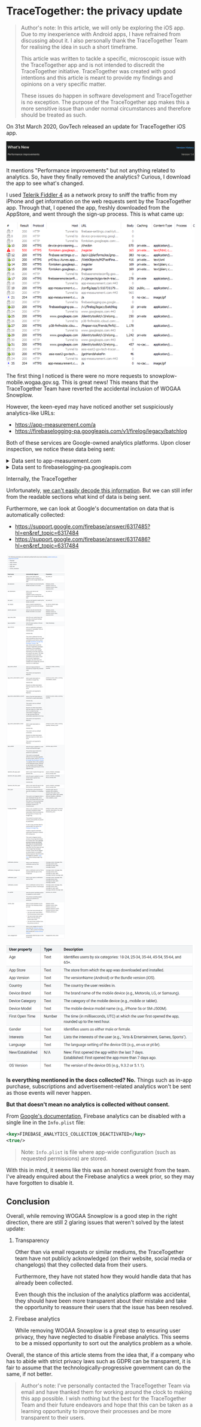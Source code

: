 # TraceTogether: the privacy update

> Author's note: In this article, we will only be exploring the iOS app. Due to my inexperience with Android apps, I have refrained from discussing about it. I also personally thank the TraceTogether Team for realising the idea in such a short timeframe.
>
> This article was written to tackle a specific, microscopic issue with the TraceTogether app and is not intended to discredit the TraceTogether initiative. TraceTogether was created with good intentions and this article is meant to provide my findings and opinions on a very specific matter.
>
> These issues do happen in software development and TraceTogether is no exception. The purpose of the TraceTogether app makes this a more sensitive issue than under normal circumstances and therefore should be treated as such.

On 31st March 2020, GovTech released an update for TraceTogether iOS app.

![TraceTogether version 1.4 changelog on Apple AppStore](./media/tracetogether-apple-appstore-changelog.png)

It mentions "Performance improvements" but not anything related to analytics. So, have they finally removed the analytics? Curious, I download the app to see what's changed.

I used [Telerik Fiddler 4](https://www.telerik.com/download/fiddler) as a network proxy to sniff the traffic from my iPhone and get information on the web requests sent by the TraceTogether app. Through that, I opened the app, freshly downloaded from the AppStore, and went through the sign-up process. This is what came up:

![TraceTogether network logs](./media/tracetogether-network-logs.png)

The first thing I noticed is there were no more requests to snowplow-mobile.wogaa.gov.sg. This is great news! This means that the TraceTogether Team have reverted the accidental inclusion of WOGAA Snowplow.

However, the keen-eyed may have noticed another set suspiciously analytics-like URLs:

- https://app-measurement.com/a
- https://firebaselogging-pa.googleapis.com/v1/firelog/legacy/batchlog

Both of these services are Google-owned analytics platforms. Upon closer inspection, we notice these data being sent:

<details>
<summary>Data sent to app-measurement.com</summary>

```
POST https://app-measurement.com/a HTTP/1.1
Host: app-measurement.com
Content-Type: application/x-www-form-urlencoded
Connection: keep-alive
Accept: */*
Accept-Language: en-sg
Content-Length: 1151
Accept-Encoding: gzip, deflate, br
User-Agent: TraceTogether/23 CFNetwork/1121.2.2 Darwin/19.3.0


 p


_oauto

_r

_uwa

_c

_pfo
"
_scInitialScreenViewController

_si ҃     _f݉   .݉   ._fi ݉   ._fot   ̢ .      .(݉   .0݉   .BiosJ13.3.1R
iPhone10,4Zen-sg` rsg.gov.tech.bluetrace 1.4        293E617885B149279E485D7CDCF6C1BC  )1:510731179958:ios:28487b80a62459446d5317 $DFCF2026-B857-4889-B915-FF77B702851D cFaJbOn7n0YshvmU1BVOg3         
 /

_sid Ӑ 

_sno


_oauto_s݉   .U

_si ҃     

_et
"
_scInitialScreenViewController


_oauto_e݉   .M

_si ҃     
"
_scInitialScreenViewController


_oauto_vs     . 

_si ҃     
"
_pcInitialScreenViewController
$
_scOnboardingStep1ViewController


_oauto

_pi ҃     _vs     .      .݉   ._fi ݉   ._fot   ̢ .݉   ._sid  Ӑ      ._sno      ._lte      ._se       .(݉   .0     .8݉   .BiosJ13.3.1R
iPhone10,4Zen-sg` rsg.gov.tech.bluetrace 1.4        293E617885B149279E485D7CDCF6C1BC  )1:510731179958:ios:28487b80a62459446d5317 ݉   . $DFCF2026-B857-4889-B915-FF77B702851D cFaJbOn7n0YshvmU1BVOg3         
```

</details>

<details>
<summary>Data sent to firebaselogging-pa.googleapis.com</summary>

```
POST https://firebaselogging-pa.googleapis.com/v1/firelog/legacy/batchlog HTTP/1.1
Host: firebaselogging-pa.googleapis.com
Content-Type: application/x-protobuf
Accept-Language: en-sg
Connection: keep-alive
Accept: */*
User-Agent: datatransport/4.0.0 fllsupport/1.4.0 apple/
X-Goog-Api-Key: AIzaSyB4G40IhwotnuD26vAV-0PAxOVr5zn1BCc
Accept-Encoding: gzip
Content-Length: 891


 
;"713"13.3.1*232SG:iPhoneBenZsg.gov.tech.bluetrace       .2 : J
iPhone10,4R)1:510731179958:ios:28487b80a62459446d5317bsg.gov.tech.bluetrace  60602000  13.3.1 13.0    
11E146-17E255     apple-sdk/17E255 fire-abt/3.1.2 fire-analytics/6.2.2 fire-auth/6.4.3 fire-fun/2.5.1 fire-iid/4.3.1 fire-install/1.1.0 fire-ios/6.6.2 fire-rc/4.4.7 fire-str/3.5.0 firebase-crashlytics/4.0.0-beta.4 swift/true xcode/11E146  x    ܾ  ό   .2 : J
iPhone10,4R)1:510731179958:ios:28487b80a62459446d5317bsg.gov.tech.bluetrace  60602000   13.3.1 13.0    
11E146-17E255     apple-sdk/17E255 fire-abt/3.1.2 fire-analytics/6.2.2 fire-auth/6.4.3 fire-fun/2.5.1 fire-iid/4.3.1 fire-install/1.1.0 fire-ios/6.6.2 fire-rc/4.4.7 fire-str/3.5.0 firebase-crashlytics/4.0.0-beta.4 swift/true xcode/11E146  x            .@    
```

</details>

Internally, the TraceTogether

Unfortunately, [we can't easily decode this information](https://stackoverflow.com/questions/54461349/how-to-decrypt-firebase-requests-to-app-measurement-com/54463682). But we can still infer from the readable sections what kind of data is being sent.

Furthermore, we can look at Google's documentation on data that is automatically collected:

- https://support.google.com/firebase/answer/6317485?hl=en&ref_topic=6317484
- https://support.google.com/firebase/answer/6317486?hl=en&ref_topic=6317484

![Firebase automatically-collected events](./media/tracetogether-firebase-auto-events.png)

![Firebae automatically-collected user info](./media/tracetogether-firebase-auto-user-info.png)

**Is everything mentioned in the docs collected? No.** Things such as in-app purchase, subscriptions and advertisement-related analytics won't be sent as those events will never happen.

**But that doesn't mean no analytics is collected without consent.**

From [Google's documentation](https://firebase.google.com/docs/analytics/configure-data-collection#permanently_deactivate_collection_2), Firebase analytics can be disabled with a single line in the `Info.plist` file:

```xml
<key>FIREBASE_ANALYTICS_COLLECTION_DEACTIVATED</key>
<true/>
```

> Note: `Info.plist` is file where app-wide configuration (such as requested permissions) are stored.

With this in mind, it seems like this was an honest oversight from the team. I've already enquired about the Firebase analytics a week prior, so they may have forgotten to disable it.

## Conclusion

Overall, while removing WOGAA Snowplow is a good step in the right direction, there are still 2 glaring issues that weren't solved by the latest update:

1. Transparency

    Other than via email requests or similar mediums, the TraceTogether team have not publicly acknowledged (on their website, social media or changelogs) that they collected data from their users.

    Furthermore, they have not stated how they would handle data that has already been collected.

    Even though this the inclusion of the analytics platform was accidental, they should have been more transparent about their mistake and take the opportunity to reassure their users that the issue has been resolved.

2. Firebase analytics

    While removing WOGAA Snowplow is a great step to ensuring user privacy, they have neglected to disable Firebase analytics. This seems to be a missed opportunity to sort out the analytics problem as a whole.

Overall, the stance of this article stems from the idea that, if a company who has to abide with strict privacy laws such as GDPR can be transparent, it is  fair to assume that the technologically-progressive government can do  the same, if not better.

> Author's note: I've personally contacted the TraceTogether Team via email and have thanked them for working around the clock to making this app possible. I wish nothing but the best for the TraceTogether Team and their future endeavors and hope that this can be taken as a learning opportunity to improve their processes and be more transparent to their users.
